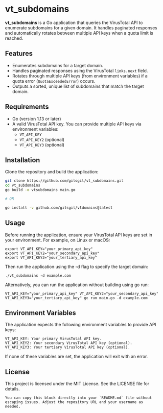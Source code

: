 # vt_subdomains

**vt_subdomains** is a Go application that queries the VirusTotal API to enumerate subdomains for a given domain. It handles paginated responses and automatically rotates between multiple API keys when a quota limit is reached.

## Features

- Enumerates subdomains for a target domain.
- Handles paginated responses using the VirusTotal `links.next` field.
- Rotates through multiple API keys (from environment variables) if a quota error (`QuotaExceededError`) occurs.
- Outputs a sorted, unique list of subdomains that match the target domain.

## Requirements

- Go (version 1.13 or later)
- A valid VirusTotal API key. You can provide multiple API keys via environment variables:
  - `VT_API_KEY`
  - `VT_API_KEY2` (optional)
  - `VT_API_KEY3` (optional)

## Installation

Clone the repository and build the application:

```bash
git clone https://github.com/gilsgil/vt_subdomains.git
cd vt_subdomains
go build -o vtsubdomains main.go

# OR

go install -v github.com/gilsgil/vtdomains@latest
```

## Usage 

Before running the application, ensure your VirusTotal API keys are set in your environment. For example, on Linux or macOS:

```
export VT_API_KEY="your_primary_api_key"
export VT_API_KEY2="your_secondary_api_key"
export VT_API_KEY3="your_tertiary_api_key"
```

Then run the application using the -d flag to specify the target domain:

```
./vt_subdomains -d example.com
```

Alternatively, you can run the application without building using go run:

```
VT_API_KEY="your_primary_api_key" VT_API_KEY2="your_secondary_api_key" VT_API_KEY3="your_tertiary_api_key" go run main.go -d example.com
```

## Environment Variables

The application expects the following environment variables to provide API keys:

```
VT_API_KEY: Your primary VirusTotal API key.
VT_API_KEY2: Your secondary VirusTotal API key (optional).
VT_API_KEY3: Your tertiary VirusTotal API key (optional).
```

If none of these variables are set, the application will exit with an error.

## License

This project is licensed under the MIT License. See the LICENSE file for details.

```
You can copy this block directly into your `README.md` file without escaping issues. Adjust the repository URL and your username as needed.
```